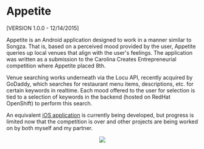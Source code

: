 Appetite
========

[VERSION 1.0.0 - 12/14/2015]

Appetite is an Android application designed to work in a manner similar to Songza. That is, based on a perceived 
mood provided by the user, Appetite queries up local venues that align with the user's feelings. The application 
was written as a submission to the Carolina Creates Entrepreneurial competition where Appetite placed 8th.

Venue searching works underneath via the Locu API, recently acquired by GoDaddy, which searches for restaurant menu
items, descriptions, etc. for certain keywords in realtime. Each mood offered to the user for selection is tied to
a selection of keywords in the backend (hosted on RedHat OpenShift) to perform this search.

An equivalent [iOS application](https://github.com/morganhowell95/Appetite) is currently being developed, but progress 
is limited now that the competition is over and other projects are being worked on by both myself and my partner.

<p align="center">
<img src="https://github.com/jrpotter/appetite/blob/master/rsrc/icon.png">
</p>
